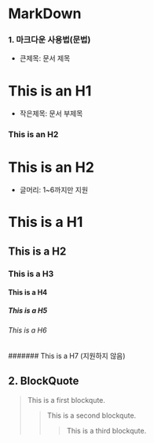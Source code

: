 # MarkDown
### 1. 마크다운 사용법(문법)
* 큰제목: 문서 제목
  
# This is an H1
* 작은제목: 문서 부제목
  
### This is an H2
# This is an H2

* 글머리: 1~6까지만 지원
# This is a H1
## This is a H2
### This is a H3
#### This is a H4
##### This is a H5
###### This is a H6
####### This is a H7 (지원하지 않음)

## 2. BlockQuote
> This is a first blockqute.
>	> This is a second blockqute.
>	>	> This is a third blockqute.
